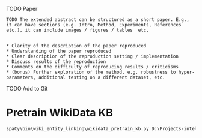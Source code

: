 
TODO Paper

    TODO The extended abstract can be structured as a short paper. E.g., it can have sections (e.g. Intro, Method, Experiments, References etc.), it can include images / figures / tables  etc.
    
    
    * Clarity of the description of the paper reproduced
    * Understanding of the paper reproduced
    * Clear description of the reproduction setting / implementation
    * Discuss results of the reproduction
    * Comments on the difficulty of reproducing results / criticisms
    * (bonus) Further exploration of the method, e.g. robustness to hyper-parameters, additional testing on a different dataset, etc.
    
TODO Add to Git


# Pretrain WikiData KB

```cmd
spaCy\bin\wiki_entity_linking\wikidata_pretrain_kb.py D:\Projects-intellij\funny-reviews\data\wiki\latest-all.json.bz2 D:\Projects-intellij\funny-reviews\data\wiki\enwiki-20200201-pages-articles-multistream.xml.bz2 D:\Projects-intellij\funny-reviews\data\kb en_core_web_lg
```